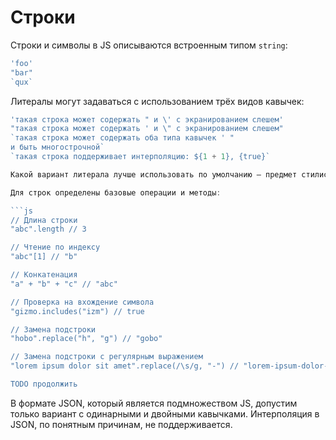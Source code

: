 # Строки

Строки и символы в JS описываются встроенным типом `string`:

```js
'foo'
"bar"
`qux`
```

Литералы могут задаваться с использованием трёх видов кавычек:

```js
'такая строка может содержать " и \' с экранированием слешем'
"такая строка может содержать ' и \" с экранированием слешем"
`такая строка может содержать оба типа кавычек ' "
и быть многострочной`
`такая строка поддерживает интерполяцию: ${1 + 1}, {true}`

Какой вариант литерала лучше использовать по умолчанию – предмет стилистических споров.

Для строк определены базовые операции и методы:

```js
// Длина строки
"abc".length // 3

// Чтение по индексу
"abc"[1] // "b"

// Конкатенация
"a" + "b" + "c" // "abc"

// Проверка на вхождение символа
"gizmo.includes("izm") // true

// Замена подстроки
"hobo".replace("h", "g") // "gobo"

// Замена подстроки с регулярным выражением
"lorem ipsum dolor sit amet".replace(/\s/g, "-") // "lorem-ipsum-dolor-sit-amet"

TODO продолжить
```

В формате JSON, который является подмножеством JS, допустим только вариант с одинарными и двойными кавычками.
Интерполяция в JSON, по понятным причинам, не поддерживается.
